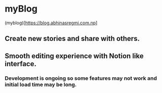 # myBlog

(myblog)[https://blog.abhinasregmi.com.np]

## Create new stories and share with others.
## Smooth editing experience with Notion like interface.


### Development is ongoing so some features may not work and initial load time may be long.
